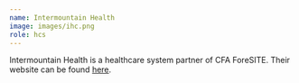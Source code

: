```yaml
---
name: Intermountain Health
image: images/ihc.png
role: hcs
---
```

Intermountain Health is a healthcare system partner of CFA ForeSITE. Their website can be found [here](https://intermountainhealthcare.org/).
